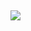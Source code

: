 ## <img src="https://media3.giphy.com/media/v1.Y2lkPTc5MGI3NjExZ2VuczFkNWJ0amFzdnE5aGN5ZnZ6c29odGRxcXFma2pzenJ1bWY3ZyZlcD12MV9pbnRlcm5hbF9naWZfYnlfaWQmY3Q9Zw/11ZSwQNWba4YF2/giphy.gif" />

<!--
**mgdov/mgdov** is a ✨ _special_ ✨ repository because its `README.md` (this file) appears on your GitHub profile.

Here are some ideas to get you started:

- 🔭 I’m currently working on ...
- 🌱 I’m currently learning ...
- 👯 I’m looking to collaborate on ...
- 🤔 I’m looking for help with ...
- 💬 Ask me about ...
- 📫 How to reach me: ...
- 😄 Pronouns: ...
- ⚡ Fun fact: ...
-->
